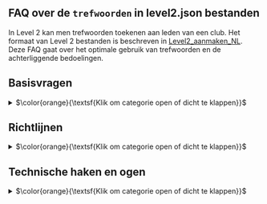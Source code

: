 ## FAQ over de `trefwoorden` in level2.json bestanden

In Level 2 kan men trefwoorden toekenen aan leden van een club.
Het formaat van Level 2 bestanden is beschreven in
[Level2_aanmaken_NL](https://github.com/vdhamer/Photo-Club-Hub/blob/main/Photo%20Club%20Hub/Documentation/Level2_aanmaken_NL.md).
Deze FAQ gaat over het optimale gebruik van trefwoorden en de achterliggende bedoelingen.

## Basisvragen

<details><summary>$\color{orange}{\textsf{Klik om categorie open of dicht te klappen}}$</summary></p>
<ul>

<li>

### Wat betekent `trefwoord` hier?

<details><summary>$\color{green}{\textsf{Klik om antwoord open of dicht te klappen}}$</summary></p>
In ondermeer Adobe Lightroom kan je trefwoorden hangen aan individuele foto's
om ze vooral zelf makkelijk te kunnen terugvinden in een verameling van b.v. tienduizend foto's.
</p>

De trefwoorden hier zijn anders. Hier gaat hier om trefwoorden die aan de **fotograaf** hangen.
Ze geven 1 of hooguit 2 specialismes aan: "waar staat Rob om bekend?".
Hiermee kan iemand Rob ontdekken als men belangstelling heeft in b.v. "conceptuele fotografie".
</details></p>

</li><li>

### Wat ziet een gebruiker van de trefwoorden?

<details><summary>$\color{green}{\textsf{Klik om antwoord open of dicht te klappen}}$</summary></p>

- In de HTML/web versie van de app, zie je de trefwoorden in een kolom in de tabellen met clubleden.
- In de iOS versie staat er een lijst van beschikbare trefwoorden helemaal onderaan de `Namenlijst` pagina (zoek op "trefwoorden" of "zzz").
- In de iOS versie zie je (straks) de beschikbare trefwoorden bij iedere fotograaf in het `Namenlijst` scherm.</p>

Richting voor de iets langere termijn:

- In de iOS versie, moet je kunnen **zoeken** op een enkel trefwoord via de bestaande zoekbalk.
Dus intypen van "zwart" filtert de lijst op fotografen met het "zwart-wit" trefwoord.
Maar toont ook namen zoals "Kees de Zwart".
- In de HTML versie, zouden de getoonde trefwoorden links kunnen worden.
Erop **klikken** toont een lijst met alle fotografen (van alle deelnemende clubs) die gekoppeld zijn aan dat trefwoord.
- In de HTML versie, zou er een **aparte pagina** moeten komen met een (klikbare) lijst met alle beschikbare trefwoordenlijst.
Hiermee kan je zien welke trefwoorden er zijn, met wat statistieken.  
</details></p>

</li><li>

### Wat is het nut van trefwoorden?

<details><summary>$\color{green}{\textsf{Klik om antwoord open of dicht te klappen}}$</summary></p>
x
</details></p>

</li><li>

### Hoeveel trefwoorden per clublid?

<details><summary>$\color{green}{\textsf{Klik om antwoord open of dicht te klappen}}$</summary></p>
x
</details></p>

</li><li>

### Hoe groeit de lijst met trefwoorden?

<details><summary>$\color{green}{\textsf{Klik om antwoord open of dicht te klappen}}$</summary></p>
x
</details></p>

</li></ul>

</details></p>

## Richtlijnen

<details><summary>$\color{orange}{\textsf{Klik om categorie open of dicht te klappen}}$</summary></p>
<ul>

<li>

### Waarom maar 2 trefwoorden per persoon?

<details><summary>$\color{green}{\textsf{Klik om antwoord open of dicht te klappen}}$</summary></p>
x
</details></p>

</li><li>

### Hoeveel trefwoorden komen er?

<details><summary>$\color{green}{\textsf{Klik om antwoord open of dicht te klappen}}$</summary></p>
x
</details></p>

</li><li>

### Fijnmazigheid?

<details><summary>$\color{green}{\textsf{Klik om antwoord open of dicht te klappen}}$</summary></p>
x
</details></p>

</li><li>

### Wie beheert de lijst met trefwoorden?

<details><summary>$\color{green}{\textsf{Klik om antwoord open of dicht te klappen}}$</summary></p>
x
</details></p>

</li><li>

### Project versus specialisme?

<details><summary>$\color{green}{\textsf{Klik om antwoord open of dicht te klappen}}$</summary></p>
x
</details></p>

</li></ul>

</details></p>

## Technische haken en ogen

<details><summary>$\color{orange}{\textsf{Klik om categorie open of dicht te klappen}}$</summary></p>
<ul>

<li>

### Vertalingen?

<details><summary>$\color{green}{\textsf{Klik om antwoord open of dicht te klappen}}$</summary></p>
x
</details></p>

</li><li>

### Identifiers?

<details><summary>$\color{green}{\textsf{Klik om antwoord open of dicht te klappen}}$</summary></p>
x
</details></p>

</li><li>

### Trefwoorden per fotograaf of per clublid?

<details><summary>$\color{green}{\textsf{Klik om antwoord open of dicht te klappen}}$</summary></p>
x
</details></p>

</li><li>

### Teveel trefwoorden?

<details><summary>$\color{green}{\textsf{Klik om antwoord open of dicht te klappen}}$</summary></p>
x
</details></p>

</li><li>

### Meerdere soorten trefwoorden?

<details><summary>$\color{green}{\textsf{Klik om antwoord open of dicht te klappen}}$</summary></p>
x
</details></p>

</li>
